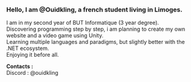 ### Hello, I am @Ouidkling, a french student living in Limoges.  
I am in my second year of BUT Informatique (3 year degree).  
Discovering programming step by step, i am planning to create my own website and a video game using Unity.  
Learning multiple languages and paradigms, but slightly better with the .NET ecosystem.  
Enjoying it before all.  
  
**Contacts :**  
Discord : @ouidkling  
